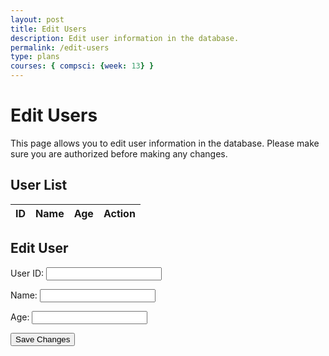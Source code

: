 ```yaml
---
layout: post
title: Edit Users
description: Edit user information in the database.
permalink: /edit-users
type: plans
courses: { compsci: {week: 13} }
---
```


# Edit Users

This page allows you to edit user information in the database. Please make sure you are authorized before making any changes.

## User List

<!-- HTML table layout for user list. The table will be filled by JavaScript below. -->
<table>
  <thead>
    <tr>
      <th>ID</th>
      <th>Name</th>
      <th>Age</th>
      <th>Action</th>
    </tr>
  </thead>
  <tbody id="userList">
    <!-- JavaScript generated user list -->
  </tbody>
</table>

## Edit User

<!-- Form for editing user information -->
<form id="editUserForm">
  <label for="userId">User ID:</label>
  <input type="text" id="userId" name="userId" required>

  <label for="userName">Name:</label>
  <input type="text" id="userName" name="userName" required>

  <label for="userAge">Age:</label>
  <input type="number" id="userAge" name="userAge" required>

  <button type="submit">Save Changes</button>
</form>

<!-- JavaScript code for fetching and displaying user list -->
<script type="module">
  // Import URI and options from your configuration file
  import { uri, options } from '{{site.baseurl}}/assets/js/api/config.js';

  // Set Users endpoint (list of users)
  const userListUrl = uri + '/api/users/';

  // Set Edit User endpoint
  const editUserUrl = uri + '/api/edit-user/';

  // Prepare HTML container for user list
  const userListContainer = document.getElementById("userList");

  // Fetch user list from the API
  fetch(userListUrl, options)
    .then(response => {
      if (response.status !== 200) {
        console.error('Error fetching user list:', response.status);
        return;
      }
      return response.json();
    })
    .then(users => {
      for (const user of users) {
        const tr = document.createElement("tr");
        tr.innerHTML = `<td>${user.uid}</td><td>${user.name}</td><td>${user.age}</td><td><button onclick="editUser(${user.uid})">Edit</button></td>`;
        userListContainer.appendChild(tr);
      }
    })
    .catch(error => console.error('Error fetching user list:', error));

  // Function to handle user editing
  function editUser(userId) {
    // Fetch user details for the selected user
    fetch(`${editUserUrl}${userId}`, options)
      .then(response => {
        if (response.status !== 200) {
          console.error('Error fetching user details:', response.status);
          return;
        }
        return response.json();
      })
      .then(userDetails => {
        // Populate the edit form with user details
        document.getElementById("userId").value = userDetails.uid;
        document.getElementById("userName").value = userDetails.name;
        document.getElementById("userAge").value = userDetails.age;
      })
      .catch(error => console.error('Error fetching user details:', error));
  }

  // Function to handle form submission (updating user information)
  document.getElementById("editUserForm").addEventListener("submit", function (event) {
    event.preventDefault();

    const formData = new FormData(this);

    // Perform the update request to the API
    fetch(editUserUrl, {
      method: 'PUT',
      headers: {
        'Content-Type': 'application/json',
        'Authorization': `Bearer ${getAuthToken()}`
      },
      body: JSON.stringify({
        userId: formData.get("userId"),
        userName: formData.get("userName"),
        userAge: formData.get("userAge")
      })
    })
      .then(response => {
        if (response.status === 200) {
          console.log('User information updated successfully');
          // Optionally, you can update the displayed user list or show a success message
        } else {
          console.error('Error updating user information:', response.status);
          // Optionally, you can show an error message
        }
      })
      .catch(error => console.error('Error updating user information:', error));
  });

  // Function to get the authentication token from cookies
  function getAuthToken() {
    return document.cookie.replace(/(?:(?:^|.*;\s*)jwt\s*=\s*([^;]*).*$)|^.*$/, "$1");
  }
</script>
